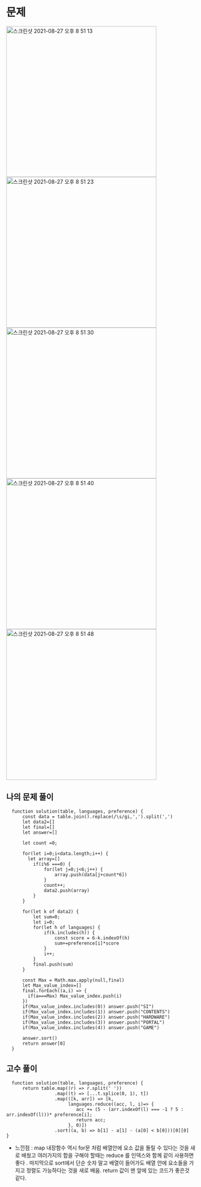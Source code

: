 <h1>문제</h1>

<img width="400" alt="스크린샷 2021-08-27 오후 8 51 13" src="https://user-images.githubusercontent.com/87749134/131123275-68741448-c600-4d9b-89af-c83981355d7c.png">
<img width="400" alt="스크린샷 2021-08-27 오후 8 51 23" src="https://user-images.githubusercontent.com/87749134/131123285-fc8a52d8-f3cc-424e-b609-96528fa751ed.png">
<img width="400" alt="스크린샷 2021-08-27 오후 8 51 30" src="https://user-images.githubusercontent.com/87749134/131124828-30424d86-15e5-436c-9817-f3d11c57dffd.png">
<img width="400" alt="스크린샷 2021-08-27 오후 8 51 40" src="https://user-images.githubusercontent.com/87749134/131124839-40c8939e-72bb-4082-b40b-d495cdeca2cb.png">
<img width="400" alt="스크린샷 2021-08-27 오후 8 51 48" src="https://user-images.githubusercontent.com/87749134/131124843-db2c6845-3a7c-40ea-a229-4cc2bc765666.png">



<h2>나의 문제 풀이</h2>

```
  function solution(table, languages, preference) {
      const data = table.join().replace(/\s/gi,',').split(',')
      let data2=[]
      let final=[]
      let answer=[]

      let count =0;

      for(let i=0;i<data.length;i++) {
        let array=[]
          if(i%6 ===0) {
              for(let j=0;j<6;j++) {
                  array.push(data[j+count*6])
              }
              count++;
              data2.push(array)
          }
      }

      for(let k of data2) {
          let sum=0;
          let i=0;
          for(let h of languages) {
              if(k.includes(h)) {
                  const score = 6-k.indexOf(h)
                  sum+=preference[i]*score
              }
              i++;
          }
          final.push(sum)
      }

      const Max = Math.max.apply(null,final)
      let Max_value_index=[]
      final.forEach((a,i) => {
        if(a===Max) Max_value_index.push(i)
      })
      if(Max_value_index.includes(0)) answer.push("SI")
      if(Max_value_index.includes(1)) answer.push("CONTENTS")
      if(Max_value_index.includes(2)) answer.push("HARDWARE")
      if(Max_value_index.includes(3)) answer.push("PORTAL")
      if(Max_value_index.includes(4)) answer.push("GAME")

      answer.sort()
      return answer[0]
  }
```

<h2>고수 풀이</h2>

```
  function solution(table, languages, preference) {
      return table.map((r) => r.split(' '))
                  .map((t) => [...t.splice(0, 1), t])
                  .map(([k, arr]) => [k,
                       languages.reduce((acc, l, i)=> {
                          acc += (5 - (arr.indexOf(l) === -1 ? 5 : arr.indexOf(l)))* preference[i];
                          return acc;
                       }, 0)])
                  .sort((a, b) => b[1] - a[1] - (a[0] < b[0]))[0][0]
}
```

- 느낀점 : map 내장함수 역시 for문 처럼 배열안에 요소 값을 돌릴 수 있다는 것을 새로 배웠고
여러가지의 합을 구해야 할때는 reduce 를 인덱스와 함께 같이 사용하면 좋다 .
마지막으로 sort에서 단순 숫자 말고 배열이 들어가도 배열 안에 요소들을 가지고 정렬도 가능하다는 것을 새로 배움. return 값이 맨 앞에 있는 코드가 좋은것 같다.

